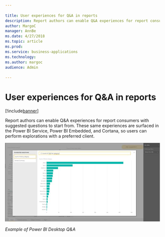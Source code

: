 ```yaml
---

title: User experiences for Q&A in reports
description: Report authors can enable Q&A experiences for report consumers with suggested questions to start from.
author: MargoC
manager: AnnBe
ms.date: 4/27/2018
ms.topic: article
ms.prod: 
ms.service: business-applications
ms.technology: 
ms.author: margoc
audience: Admin

---
```

#  User experiences for Q&A in reports




[!include[banner](../../../includes/banner.md)]

Report authors can enable Q&A experiences for report consumers with suggested
questions to start from. These same experiences are surfaced in the Power BI
Service, Power BI Embedded, and Cortana, so users can perform explorations with
a preferred client.

![A screenshot of the Power BI Desktop Q&A](media/user-experiences-q-in-reports-1.jpg "A screenshot of the Power BI Desktop Q&A")
<!-- Picture 2 -->


*Example of Power BI Desktop Q&A*




